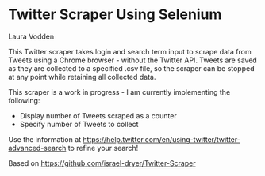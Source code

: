 # Twitter Scraper Using Selenium
Laura Vodden

This Twitter scraper takes login and search term input to scrape data from Tweets using a Chrome browser - without the Twitter API. Tweets are saved as they are collected to a specified .csv file, so the scraper can be stopped at any point while retaining all collected data.

This scraper is a work in progress - I am currently implementing the following:

* Display number of Tweets scraped as a counter
* Specify number of Tweets to collect

Use the information at https://help.twitter.com/en/using-twitter/twitter-advanced-search to refine your search!



Based on https://github.com/israel-dryer/Twitter-Scraper
